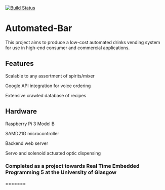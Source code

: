 [![Build Status](https://travis-ci.org/uog-mai/automated-bar.svg?branch=develop)](https://travis-ci.org/uog-mai/automated-bar)

# Automated-Bar
This project aims to produce a low-cost automated drinks vending system for use in high-end consumer and commercial applications.

## Features
Scalable to any assortment of spirits/mixer

Google API integration for voice ordering

Extensive crawled database of recipes

## Hardware
Raspberry Pi 3 Model B

SAMD21G microcontroller

Backend web server

Servo and solenoid actuated optic dispensing

### Completed as a project towards Real Time Embedded Programming 5 at the University of Glasgow
=======


